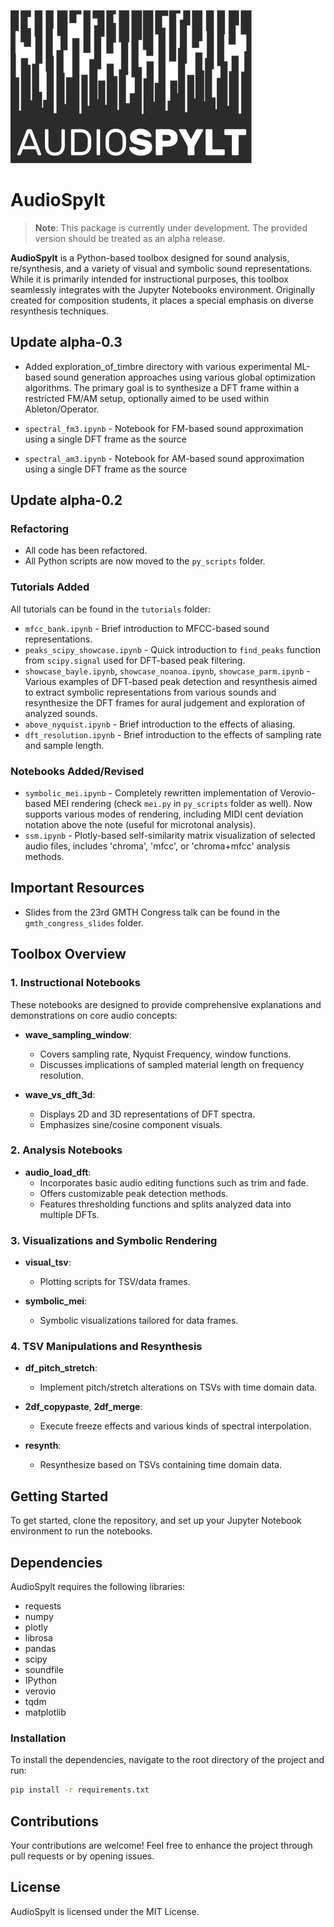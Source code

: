 
![AudioSpylt Logo](./logo.png)

# AudioSpylt

> **Note**: This package is currently under development. The provided version should be treated as an alpha release.

**AudioSpylt** is a Python-based toolbox designed for sound analysis, re/synthesis, and a variety of visual and symbolic sound representations. While it is primarily intended for instructional purposes, this toolbox seamlessly integrates with the Jupyter Notebooks environment. Originally created for composition students, it places a special emphasis on diverse resynthesis techniques.

## Update alpha-0.3

- Added exploration_of_timbre directory with various experimental ML-based sound generation approaches using various global optimization algorithms. The primary goal is to synthesize a DFT frame within a restricted FM/AM setup, optionally aimed to be used within Ableton/Operator.

- `spectral_fm3.ipynb` - Notebook for FM-based sound approximation using a single DFT frame as the source
- `spectral_am3.ipynb` - Notebook for AM-based sound approximation using a single DFT frame as the source

## Update alpha-0.2

### Refactoring

- All code has been refactored.
- All Python scripts are now moved to the `py_scripts` folder.

### Tutorials Added

All tutorials can be found in the `tutorials` folder:

- `mfcc_bank.ipynb` - Brief introduction to MFCC-based sound representations.
- `peaks_scipy_showcase.ipynb` - Quick introduction to `find_peaks` function from `scipy.signal` used for DFT-based peak filtering.
- `showcase_bayle.ipynb`, `showcase_noanoa.ipynb`, `showcase_parm.ipynb` - Various examples of DFT-based peak detection and resynthesis aimed to extract symbolic representations from various sounds and resynthesize the DFT frames for aural judgement and exploration of analyzed sounds.
- `above_nyquist.ipynb` - Brief introduction to the effects of aliasing.
- `dft_resolution.ipynb` - Brief introduction to the effects of sampling rate and sample length.

### Notebooks Added/Revised

- `symbolic_mei.ipynb` - Completely rewritten implementation of Verovio-based MEI rendering (check `mei.py` in `py_scripts` folder as well). Now supports various modes of rendering, including MIDI cent deviation notation above the note (useful for microtonal analysis).
- `ssm.ipynb` - Plotly-based self-similarity matrix visualization of selected audio files, includes 'chroma', 'mfcc', or 'chroma+mfcc' analysis methods.

## Important Resources

- Slides from the 23rd GMTH Congress talk can be found in the `gmth_congress_slides` folder.

## Toolbox Overview

### 1. **Instructional Notebooks**

These notebooks are designed to provide comprehensive explanations and demonstrations on core audio concepts:

- **wave_sampling_window**: 
  - Covers sampling rate, Nyquist Frequency, window functions.
  - Discusses implications of sampled material length on frequency resolution.

- **wave_vs_dft_3d**: 
  - Displays 2D and 3D representations of DFT spectra.
  - Emphasizes sine/cosine component visuals.

### 2. **Analysis Notebooks**

- **audio_load_dft**:
  - Incorporates basic audio editing functions such as trim and fade.
  - Offers customizable peak detection methods.
  - Features thresholding functions and splits analyzed data into multiple DFTs.

### 3. **Visualizations and Symbolic Rendering**

- **visual_tsv**:
  - Plotting scripts for TSV/data frames.

- **symbolic_mei**:
  - Symbolic visualizations tailored for data frames.

### 4. **TSV Manipulations and Resynthesis**

- **df_pitch_stretch**:
  - Implement pitch/stretch alterations on TSVs with time domain data.

- **2df_copypaste**, **2df_merge**:
  - Execute freeze effects and various kinds of spectral interpolation.

- **resynth**:
  - Resynthesize based on TSVs containing time domain data.

## Getting Started

To get started, clone the repository, and set up your Jupyter Notebook environment to run the notebooks.

## Dependencies

AudioSpylt requires the following libraries:

- requests
- numpy
- plotly
- librosa
- pandas
- scipy
- soundfile
- IPython
- verovio
- tqdm
- matplotlib

### Installation

To install the dependencies, navigate to the root directory of the project and run:

```bash
pip install -r requirements.txt
```

## Contributions

Your contributions are welcome! Feel free to enhance the project through pull requests or by opening issues.

## License

AudioSpylt is licensed under the MIT License.
